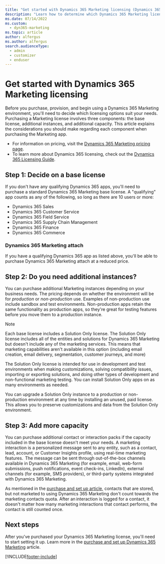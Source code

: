 ```yaml
---
title: "Get started with Dynamics 365 Marketing licensing (Dynamics 365 Marketing) | Microsoft Docs"
description: "Learn how to determine which Dynamics 365 Marketing licensing options are best for your needs."
ms.date: 07/14/2022
ms.custom: 
  - dyn365-marketing
ms.topic: article
author: alfergus
ms.author: alfergus
search.audienceType: 
  - admin
  - customizer
  - enduser
---
```


# Get started with Dynamics 365 Marketing licensing

Before you purchase, provision, and begin using a Dynamics 365 Marketing environment, you'll need to decide which licensing options suit your needs. Purchasing a Marketing license involves three components: the base license, additional instances, and additional capacity. This article explains the considerations you should make regarding each component when purchasing the Marketing app.

- For information on pricing, visit the [Dynamics 365 Marketing pricing page](https://dynamics.microsoft.com/marketing/pricing/).
- To learn more about Dynamics 365 licensing, check out the [Dynamics 365 Licensing Guide](https://go.microsoft.com/fwlink/?LinkId=866544&clcid=0x409).

## Step 1: Decide on a base license

If you don't have any qualifying Dynamics 365 apps, you'll need to purchase a standard Dynamics 365 Marketing base license. A "qualifying" app counts as any of the following, so long as there are 10 users or more:

- Dynamics 365 Sales
- Dynamics 365 Customer Service
- Dynamics 365 Field Service
- Dynamics 365 Supply Chain Management
- Dynamics 365 Finance
- Dynamics 365 Commerce

### Dynamics 365 Marketing attach

If you have a qualifying Dynamics 365 app as listed above, you'll be able to purchase Dynamics 365 Marketing attach at a reduced price.

## Step 2: Do you need additional instances?

You can purchase additional Marketing instances depending on your business needs. The pricing depends on whether the environment will be for *production* or *non-production* use. Examples of non-production use include sandbox and test environments. Non-production apps retain the same functionality as production apps, so they're great for testing features before you move them to a production instance.

> [!NOTE]
> Each base license includes a Solution Only license. The Solution Only license includes all of the entities and solutions for Dynamics 365 Marketing but doesn't include any of the marketing services. This means that marketing capabilities aren't available in this option (including email creation, email delivery, segmentation, customer journeys, and more)
>
> The Solution Only license is intended for use in development and test environments when making customizations, solving compatibility issues, importing or exporting solutions, and doing other types of development and non-functional marketing testing. You can install Solution Only apps on as many environments as needed.
>
> You can upgrade a Solution Only instance to a production or non-production environment at any time by installing an unused, paid license. This allows you to preserve customizations and data from the Solution Only environment.

## Step 3: Add more capacity

You can purchase additional contact or interaction packs if the capacity included in the base license doesn't meet your needs. A marketing interaction is a personalized message sent to any entity, such as a contact, lead, account, or Customer Insights profile, using real-time marketing features.  The message can be sent through out-of-the-box channels available in Dynamics 365 Marketing (for example, email, web-form submissions, push notifications, event check-ins, LinkedIn), external channels (for example, SMS providers), or third-party systems integrated with Dynamics 365 Marketing.

As mentioned in the [purchase and set up article](purchase-setup.md), contacts that are stored, but not marketed to using Dynamics 365 Marketing don't count towards the marketing contacts quota. After an interaction is logged for a contact, it doesn't matter how many marketing interactions that contact performs, the contact is still counted once.

## Next steps

After you've purchased your Dynamics 365 Marketing license, you'll need to start setting it up. Learn more in the [purchase and set up Dynamics 365 Marketing](purchase-setup.md) article.

[!INCLUDE[footer-include](../includes/footer-banner.md)]